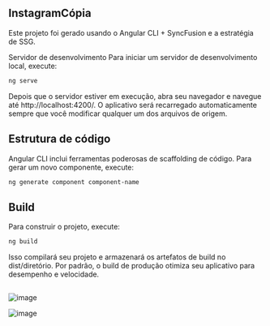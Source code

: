 ## InstagramCópia
Este projeto foi gerado usando o Angular CLI + SyncFusion e a estratégia de SSG.

Servidor de desenvolvimento
Para iniciar um servidor de desenvolvimento local, execute:

```bash
ng serve
```

Depois que o servidor estiver em execução, abra seu navegador e navegue até http://localhost:4200/. O aplicativo será recarregado automaticamente sempre que você modificar qualquer um dos arquivos de origem.

## Estrutura de código
Angular CLI inclui ferramentas poderosas de scaffolding de código. Para gerar um novo componente, execute:

```bash
ng generate component component-name
```

## Build
Para construir o projeto, execute:

```bash
ng build
```
Isso compilará seu projeto e armazenará os artefatos de build no dist/diretório. Por padrão, o build de produção otimiza seu aplicativo para desempenho e velocidade.

##

![image](https://github.com/user-attachments/assets/0ea25921-4bee-41a7-b467-a0f8ffd33f63)

![image](https://github.com/user-attachments/assets/fd33a712-40cd-4f31-9002-d29accc8ea21)



